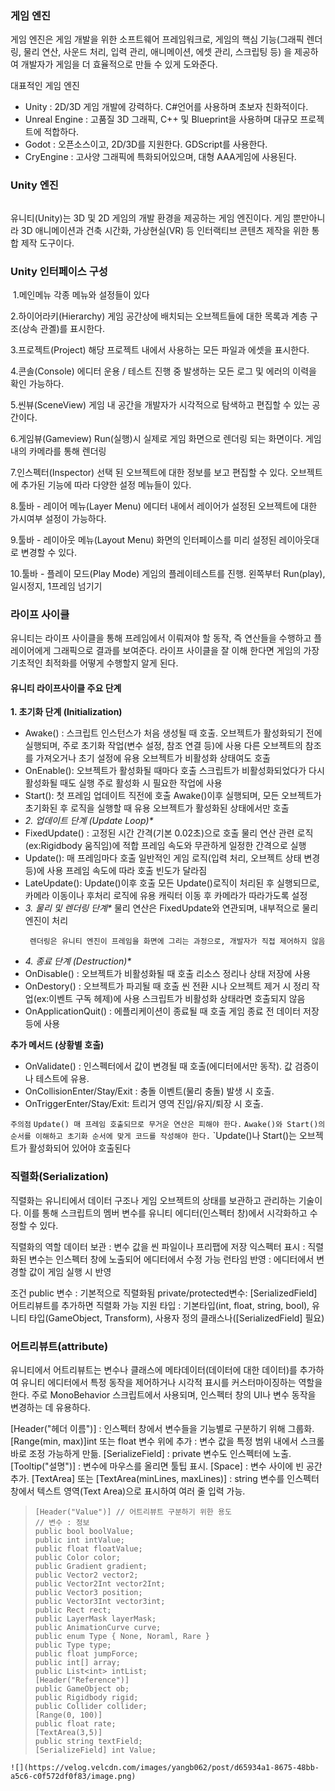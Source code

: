 <h3 id="게임-엔진">게임 엔진</h3>
<p>게임 엔진은 게임 개발을 위한 소프트웨어 프레임워크로, 게임의 핵심 기능(그래픽 렌더링, 물리 연산, 사운드 처리, 입력 관리, 애니메이션, 에셋 관리, 스크립팅 등) 을 제공하여 개발자가 게임을 더 효율적으로 만들 수 있게 도와준다.</p>
<p>대표적인 게임 엔진</p>
<ul>
<li>Unity : 2D/3D 게임 개발에 강력하다. C#언어를 사용하며 초보자 친화적이다.</li>
<li>Unreal Engine : 고품질 3D 그래픽, C++ 및 Blueprint을 사용하며 대규모 프로젝트에 적합하다.</li>
<li>Godot : 오픈소스이고, 2D/3D를 지원한다. GDScript를 사용한다.</li>
<li>CryEngine : 고사양 그래픽에 특화되어있으며, 대형 AAA게임에 사용된다.</li>
</ul>
<h3 id="unity-엔진">Unity 엔진</h3>
<p><img alt="" src="https://velog.velcdn.com/images/yangb062/post/7a763d84-fd71-4999-bf89-134f24ca70a5/image.png" /></p>
<p>유니티(Unity)는 3D 및 2D 게임의 개발 환경을 제공하는 게임 엔진이다.
게임 뿐만아니라 3D 애니메이션과 건축 시간화, 가상현실(VR) 등 인터랙티브 콘텐츠 제작을 위한 통합 제작 도구이다.</p>
<h3 id="unity-인터페이스-구성">Unity 인터페이스 구성</h3>
<p><img alt="" src="https://velog.velcdn.com/images/yangb062/post/342c02d6-29a0-4fac-b9c0-8175b90170e1/image.png" />
1.메인메뉴
각종 메뉴와 설정들이 있다</p>
<p>2.하이어라키(Hierarchy)
게임 공간상에 배치되는 오브젝트들에 대한 목록과 계층 구조(상속 관곌)를 표시한다.</p>
<p>3.프로젝트(Project)
해당 프로젝트 내에서 사용하는 모든 파일과 에셋을 표시한다.</p>
<p>4.콘솔(Console)
에디터 운용 / 테스트 진행 중 발생하는 모든 로그 및 에러의 이력을 확인 가능하다.</p>
<p>5.씬뷰(SceneView)
게임 내 공간을 개발자가 시각적으로 탐색하고 편집할 수 있는 공간이다.</p>
<p>6.게임뷰(Gameview)
Run(실행)시 실제로 게임 화면으로 렌더링 되는 화면이다.
게임 내의 카메라를 통해 렌더링</p>
<p>7.인스펙터(Inspector)
선택 된 오브젝트에 대한 정보를 보고 편집할 수 있다.
오브젝트에 추가된 기능에 따라 다양한 설정 메뉴들이 있다.</p>
<p>8.툴바 - 레이어 메뉴(Layer Menu)
에디터 내에서 레이어가 설정된 오브젝트에 대한 가시여부 설정이 가능하다.</p>
<p>9.툴바 - 레이아웃 메뉴(Layout Menu)
화면의 인터페이스를 미리 설정된 레이아웃대로 변경할 수 있다.</p>
<p>10.툴바 - 플레이 모드(Play Mode)
게임의 플레이테스트를 진행. 왼쪽부터 Run(play), 일시정지, 1프레임 넘기기</p>
<h3 id="라이프-사이클">라이프 사이클</h3>
<p>유니티는 라이프 사이클을 통해 프레임에서 이뤄져야 할 동작, 즉 연산들을 수행하고 플레이어에게 그래픽으로 결과를 보여준다.
라이프 사이클을 잘 이해 한다면 게임의 가장 기초적인 최적화를 어떻게 수행할지 알게 된다.</p>
<h4 id="유니티-라이프사이클-주요-단계">유니티 라이프사이클 주요 단계</h4>
<p><strong>1. 초기화 단계 (Initialization)</strong></p>
<ul>
<li>Awake() :
  스크립트 인스턴스가 처음 생성될 때 호출.
  오브젝트가 활성화되기 전에 실행되며, 주로 초기화 작업(변수 설정, 참조 연결 등)에 사용
  다른 오브젝트의 참조를 가져오거나 초기 설정에 유용
  오브젝트가 비활성화 상태여도 호출</li>
<li>OnEnable():
  오브젝트가 활성화될 때마다 호출
  스크립트가 비활성화되었다가 다시 활성화될 때도 실행
  주로 활성화 시 필요한 작업에 사용</li>
<li>Start():
  첫 프레임 업데이트 직전에 호출
  Awake()이후 실행되며, 모든 오브젝트가 초기화된 후 로직을 실행할 때 유용
  오브젝트가 활성화된 상태에서만 호출</li>
<li><em>2. 업데이트 단계 (Update Loop)*</em></li>
<li>FixedUpdate() : 
   고정된 시간 간격(기본 0.02초)으로 호출
   물리 연산 관련 로직(ex:Rigidbody 움직임)에 적합
   프레임 속도와 무관하게 일정한 간격으로 실행</li>
<li>Update():
   매 프레임마다 호출
   일반적인 게임 로직(입력 처리, 오브젝트 상태 변경 등)에 사용
   프레임 속도에 따라 호출 빈도가 달라짐</li>
<li>LateUpdate():
   Update()이후 호출
   모든 Update()로직이 처리된 후 실행되므로, 카메라 이동이나 후처리 로직에 유용
   캐릭터 이동 후 카메라가 따라가도록 설정</li>
<li><em>3. 물리 및 렌더링 단계*</em>
   물리 연산은 FixedUpdate와 연관되며, 내부적으로 물리 엔진이 처리<pre><code> 렌더링은 유니티 엔진이 프레임을 화면에 그리는 과정으로, 개발자가 직접 제어하지 않음</code></pre></li>
<li><em>4. 종료 단계 (Destruction)*</em></li>
<li>OnDisable() :
  오브젝트가 비활성화될 때 호출
  리소스 정리나 상태 저장에 사용</li>
<li>OnDestory() :
  오브젝트가 파괴될 때 호출
  씬 전환 시나 오브젝트 제거 시 정리 작업(ex:이벤트 구독 헤제)에 사용
  스크립트가 비활성화 상태라면 호출되지 않음</li>
<li>OnApplicationQuit() :
  에플리케이션이 종료될 때 호출
  게임 종료 전 데이터 저장등에 사용</li>
</ul>
<p><strong>추가 메서드 (상황별 호출)</strong></p>
<ul>
<li>OnValidate() :
  인스펙터에서 값이 변경될 때 호출(에디터에서만 동작).
  값 검증이나 테스트에 유용.</li>
<li>OnCollisionEnter/Stay/Exit :
  충돌 이벤트(물리 충돌) 발생 시 호출.</li>
<li>OnTriggerEnter/Stay/Exit:
  트리거 영역 진입/유지/퇴장 시 호출.</li>
</ul>
<p><code>주의점</code>
<code>Update() 매 프레임 호출되므로 무거운 연산은 피해야 한다.</code>
<code>Awake()와 Start()의 순서를 이해하고 초기화 순서에 맞게 코드를 작성해야 한다.</code>
`Update()나 Start()는 오브젝트가 활성화되어 있어야 호출된다</p>
<h3 id="직렬화serialization">직렬화(Serialization)</h3>
<p>직렬화는 유니티에서 데이터 구조나 게임 오브젝트의 상태를 보관하고 관리하는 기술이다.
이를 통해 스크립트의 멤버 변수를 유니티 에디터(인스펙터 창)에서 시각화하고 수정할 수 있다.</p>
<p>직렬화의 역할
데이터 보관 : 변수 값을 씬 파일이나 프리팹에 저장
익스펙터 표시 : 직렬화된 변수는 인스펙터 창에 노출되어 에디터에서 수정 가능
런타임 반영 : 에디터에서 변경할 값이 게임 실행 시 반영</p>
<p>조건
public 변수 : 기본적으로 직렬화됨
private/protected변수: [SerializedField] 어트리뷰트를 추가하면 직렬화 가능
지원 타입 : 기본타입(int, float, string, bool), 유니티 타입(GameObject, Transform), 사용자 정의 클래스나([SerializedField] 필요)</p>
<h3 id="어트리뷰트attribute">어트리뷰트(attribute)</h3>
<p>유니티에서 어트리뷰트는 변수나 클래스에 메타데이터(데이터에 대한 데이터)를 추가하여 유니티 에디터에서 특정 동작을 제어하거나 시각적 표시를 커스터마이징하는 역할을 한다. 주로 MonoBehavior 스크립트에서 사용되며, 인스펙터 창의 UI나 변수 동작을 변경하는 데 유용하다.</p>
<p>[Header(&quot;헤더 이름&quot;)] : 인스펙터 창에서 변수들을 기능별로 구분하기 위해 그룹화.
[Range(min, max)]int 또는 float 변수 위에 추가 : 변수 값을 특정 범위 내에서 스크롤바로 조정 가능하게 만듦.
[SerializeField] : private 변수도 인스펙터에 노출.
[Tooltip(&quot;설명&quot;)] : 변수에 마우스를 올리면 툴팁 표시.
[Space] : 변수 사이에 빈 공간 추가.
[TextArea] 또는 [TextArea(minLines, maxLines)] : string 변수를 인스펙터 창에서 텍스트 영역(Text Area)으로 표시하여 여러 줄 입력 가능.</p>
<blockquote>
<pre><code class="language-cs">[Header(&quot;Value&quot;)] // 어트리뷰트 구분하기 위한 용도
// 변수 : 정보
public bool boolValue;
public int intValue;
public float floatValue;
public Color color;
public Gradient gradient;
public Vector2 vector2;
public Vector2Int vector2Int;
public Vector3 position;
public Vector3Int vector3int;
public Rect rect;
public LayerMask layerMask;
public AnimationCurve curve;
public enum Type { None, Noraml, Rare }
public Type type;
public float jumpForce;
public int[] array;
public List&lt;int&gt; intList;
[Header(&quot;Reference&quot;)]
public GameObject ob;
public Rigidbody rigid;
public Collider collider;
[Range(0, 100)]
public float rate;
[TextArea(3,5)]
public string textField;
[SerializeField] int Value; </code></pre>
</blockquote>
<pre><code>![](https://velog.velcdn.com/images/yangb062/post/d65934a1-8675-48bb-a5c6-c0f572df0f83/image.png)</code></pre>